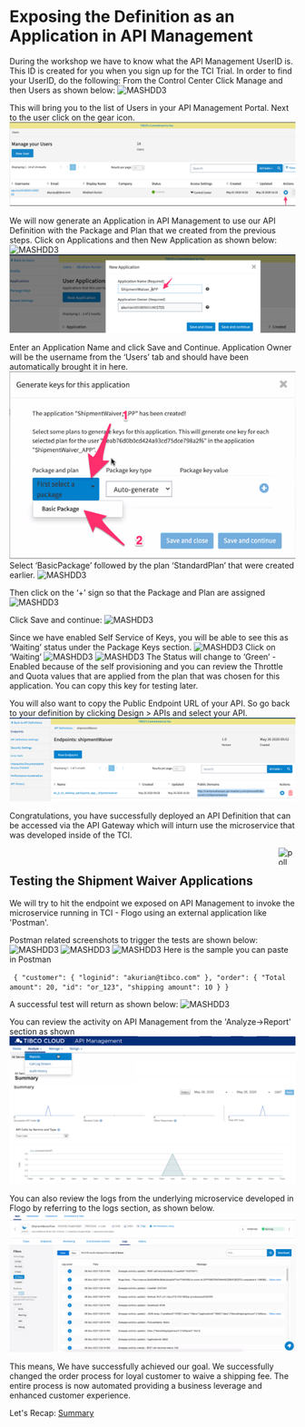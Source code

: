 # Exposing the Definition as an Application in API Management
During the workshop we have to know what the API Management UserID is. This ID is created for you when you sign up for the TCI Trial. In order to find your UserID, do the following:
From the Control Center Click Manage and then Users as shown below:
![MASHDD3](/images/mashdd3/1.png)

This will bring you to the list of Users in your API Management Portal. Next to the user click on the gear icon.
![MASHDD3](/images/mashdd3/2.png)

We will now generate an Application in API Management to use our API Definition with the Package and Plan that we created from the previous steps.
Click on Applications and then New Application as shown below:
![MASHDD3](/images/mashdd3/3.png)
![MASHDD3](/images/mashdd3/4.png)

Enter an Application Name and click Save and Continue. Application Owner will be the username from the ‘Users’ tab and should have been automatically brought it in here.
![MASHDD3](/images/mashdd3/5.png)
Select ‘BasicPackage’ followed by the plan ‘StandardPlan’ that were created earlier.
![MASHDD3](/images/mashdd3/6.png)

Then click on the ‘+’ sign so that the Package and Plan are assigned
![MASHDD3](/images/mashdd3/7.png)

Click Save and continue:
![MASHDD3](/images/mashdd3/7.1.png)

Since we have enabled Self Service of Keys, you will be able to see this as ‘Waiting’ status under the Package Keys section.
![MASHDD3](/images/mashdd3/8.png)
Click on ‘Waiting’
![MASHDD3](/images/mashdd3/9.png)
![MASHDD3](/images/mashdd3/10.png)
The Status will change to ‘Green’ - Enabled because of the self provisioning and you can review the Throttle and Quota values that are applied from the plan that was chosen for this application.
You can copy this key for testing later.


You will also want to copy the Public Endpoint URL of your API.  So go back to your definition by clicking Design > APIs and select your API.
![MASHDD3](/images/mashdd3/11.png)

Congratulations, you have successfully deployed an API Definition that can be accessed via the API Gateway which will inturn use the microservice that was developed inside of the TCI.

<img src="/images/poll.png" alt="poll" width=30 height=30 style="float:right"/> 

## Testing the Shipment Waiver Applications

We will try to hit the endpoint we exposed on API Management to invoke the microservice running in TCI - Flogo using an external application like 'Postman'.

Postman related screenshots to trigger the tests are shown below:
![MASHDD3](/images/mashdd3/10.1.png)
![MASHDD3](/images/mashdd3/10.2.png)
![MASHDD3](/images/mashdd3/10.3.png)
Here is the sample you can paste in Postman

`
{
  "customer": {
    "loginid": "akurian@tibco.com"
  },
  "order": {
    "Total amount": 20,
    "id": "or_123",
    "shipping amount": 10
  }
}`

A successful test will return as shown below:
![MASHDD3](/images/mashdd3/10.4.png)

You can review the activity on API Management from the 'Analyze->Report' section as shown
![MASHDD3](/images/mashdd3/14.png)

You can also review the logs from the underlying microservice developed in Flogo by referring to the logs section, as shown below.
![MASHDD3](/images/mashdd3/13.png)

This means, We have successfully achieved our goal. We successfully changed the order process for loyal customer to waive a shipping fee.
The entire process is now automated providing a business leverage and enhanced customer experience.

Let's Recap: [Summary](20.summary.md)
